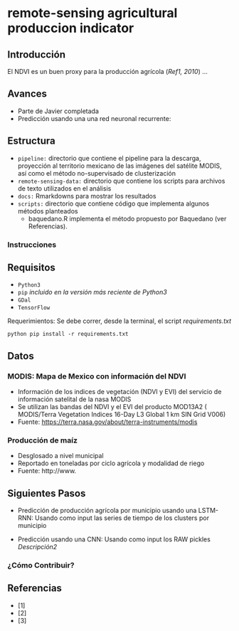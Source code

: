 # remote-sensing agricultural produccion indicator

## Introducción

El NDVI es un buen proxy para la producción agrícola (*Ref1, 2010*) ...

## Avances
- Parte de Javier completada
- Predicción usando una una red neuronal recurrente:

## Estructura
- `pipeline:` directorio que contiene el pipeline para la descarga, proyección al territorio mexicano de las imágenes del satélite MODIS, así como el método no-supervisado de clusterización
- `remote-sensing-data:` directorio que contiene los scripts para archivos de texto utilizados en el análisis
- `docs:` Rmarkdowns para mostrar los resultados
- `scripts:` directorio que contiene código que implementa algunos métodos planteados
    - baquedano.R implementa el método propuesto por Baquedano (ver Referencias).

### Instrucciones


## Requisitos
- `Python3`
- `pip` *incluido en la versión más reciente de Python3*
- `GDal`
- `TensorFlow`

Requerimientos:
Se debe correr, desde la terminal, el script *requirements.txt*
```
python pip install -r requirements.txt
```

## Datos

### MODIS: Mapa de Mexico con información del NDVI
- Información de los indices de vegetación (NDVI y EVI) del servicio de información satelital de la nasa MODIS
- Se utilizan las bandas del NDVI y el EVI del producto MOD13A2 ( MODIS/Terra Vegetation Indices 16-Day L3 Global 1 km SIN Grid V006)
- Fuente: https://terra.nasa.gov/about/terra-instruments/modis

### Producción de maíz 
- Desglosado a nivel municipal
- Reportado en toneladas por ciclo agrícola y modalidad de riego
- Fuente:
 http://www.
 


## Siguientes Pasos
- Predicción de producción agrícola por municipio usando una LSTM-RNN:
Usando como input las series de tiempo de los clusters por municipio 

- Predicción usando una CNN:
Usando como input los RAW pickles *Descripción2* 

### ¿Cómo Contribuir?


## Referencias
- [1] 
- [2]  
- [3] 
